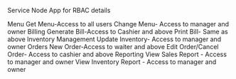 Service Node App for RBAC details

Menu
Get Menu-Access to all users
Change Menu- Access to manager and owner
Billing
Generate Bill-Access to Cashier and above
Print Bill- Same as above
Inventory Management
Update Inventory- Access to manager and owner
Orders
New Order-Access to waiter and above
Edit Order/Cancel Order- Access to cashier and above
Reporting
View Sales Report - Access to manager and owner
View Inventory Report - Access to manager and owner

			
